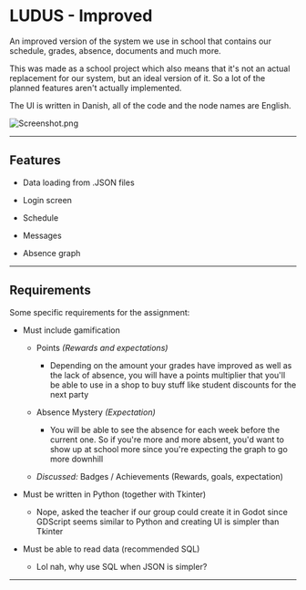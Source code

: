 # LUDUS - Improved

An improved version of the system we use in school that contains our schedule, grades, absence, documents and much more.

This was made as a school project which also means that it's not an actual replacement for our system, but an ideal version of it. So a lot of the planned features aren't actually implemented.

The UI is written in Danish, all of the code and the node names are English.

![Screenshot.png](D:\Projects\Godot%20Projects\LUDUS%20-%20Improved\Screenshot.png)



---

## Features

- Data loading from .JSON files

- Login screen

- Schedule

- Messages

- Absence graph

---

## Requirements

Some specific requirements for the assignment:

- Must include gamification
  
  - Points _(Rewards and expectations)_ 
    
    - Depending on the amount your grades have improved as well as the lack of absence, you will have a points multiplier that you'll be able to use in a shop to buy stuff like student discounts for the next party
  
  - Absence Mystery _(Expectation)_
    
    - You will be able to see the absence for each week before the current one. So if you're more and more absent, you'd want to show up at school more since you're expecting the graph to go more downhill
  
  - _Discussed:_ Badges / Achievements (Rewards, goals, expectation)

- Must be written in Python (together with Tkinter)
  
  - Nope, asked the teacher if our group could create it in Godot since GDScript seems similar to Python and creating UI is simpler than Tkinter

- Must be able to read data (recommended SQL)
  
  - Lol nah, why use SQL when JSON is simpler?

---


